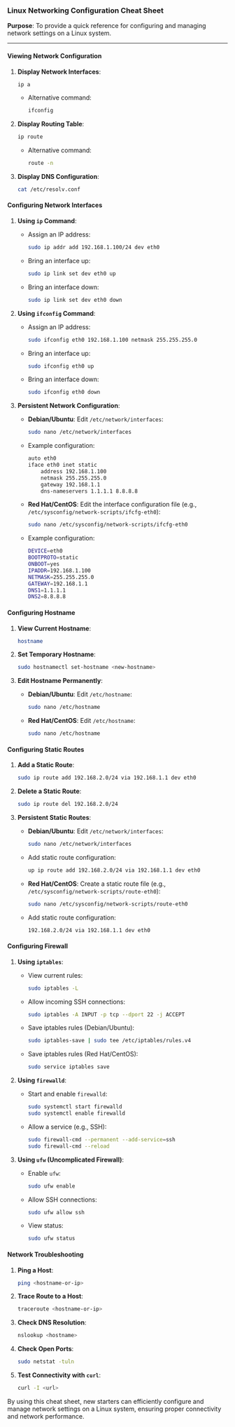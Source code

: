 ### Linux Networking Configuration Cheat Sheet

**Purpose**: To provide a quick reference for configuring and managing network settings on a Linux system.

---

#### Viewing Network Configuration

1. **Display Network Interfaces**:
   ```sh
   ip a
   ```
   - Alternative command:
     ```sh
     ifconfig
     ```

2. **Display Routing Table**:
   ```sh
   ip route
   ```
   - Alternative command:
     ```sh
     route -n
     ```

3. **Display DNS Configuration**:
   ```sh
   cat /etc/resolv.conf
   ```

#### Configuring Network Interfaces

1. **Using `ip` Command**:
   - Assign an IP address:
     ```sh
     sudo ip addr add 192.168.1.100/24 dev eth0
     ```
   - Bring an interface up:
     ```sh
     sudo ip link set dev eth0 up
     ```
   - Bring an interface down:
     ```sh
     sudo ip link set dev eth0 down
     ```

2. **Using `ifconfig` Command**:
   - Assign an IP address:
     ```sh
     sudo ifconfig eth0 192.168.1.100 netmask 255.255.255.0
     ```
   - Bring an interface up:
     ```sh
     sudo ifconfig eth0 up
     ```
   - Bring an interface down:
     ```sh
     sudo ifconfig eth0 down
     ```

3. **Persistent Network Configuration**:
   - **Debian/Ubuntu**: Edit `/etc/network/interfaces`:
     ```sh
     sudo nano /etc/network/interfaces
     ```
   - Example configuration:
     ```sh
     auto eth0
     iface eth0 inet static
         address 192.168.1.100
         netmask 255.255.255.0
         gateway 192.168.1.1
         dns-nameservers 1.1.1.1 8.8.8.8
     ```

   - **Red Hat/CentOS**: Edit the interface configuration file (e.g., `/etc/sysconfig/network-scripts/ifcfg-eth0`):
     ```sh
     sudo nano /etc/sysconfig/network-scripts/ifcfg-eth0
     ```
   - Example configuration:
     ```sh
     DEVICE=eth0
     BOOTPROTO=static
     ONBOOT=yes
     IPADDR=192.168.1.100
     NETMASK=255.255.255.0
     GATEWAY=192.168.1.1
     DNS1=1.1.1.1
     DNS2=8.8.8.8
     ```

#### Configuring Hostname

1. **View Current Hostname**:
   ```sh
   hostname
   ```

2. **Set Temporary Hostname**:
   ```sh
   sudo hostnamectl set-hostname <new-hostname>
   ```

3. **Edit Hostname Permanently**:
   - **Debian/Ubuntu**: Edit `/etc/hostname`:
     ```sh
     sudo nano /etc/hostname
     ```
   - **Red Hat/CentOS**: Edit `/etc/hostname`:
     ```sh
     sudo nano /etc/hostname
     ```

#### Configuring Static Routes

1. **Add a Static Route**:
   ```sh
   sudo ip route add 192.168.2.0/24 via 192.168.1.1 dev eth0
   ```

2. **Delete a Static Route**:
   ```sh
   sudo ip route del 192.168.2.0/24
   ```

3. **Persistent Static Routes**:
   - **Debian/Ubuntu**: Edit `/etc/network/interfaces`:
     ```sh
     sudo nano /etc/network/interfaces
     ```
   - Add static route configuration:
     ```sh
     up ip route add 192.168.2.0/24 via 192.168.1.1 dev eth0
     ```

   - **Red Hat/CentOS**: Create a static route file (e.g., `/etc/sysconfig/network-scripts/route-eth0`):
     ```sh
     sudo nano /etc/sysconfig/network-scripts/route-eth0
     ```
   - Add static route configuration:
     ```sh
     192.168.2.0/24 via 192.168.1.1 dev eth0
     ```

#### Configuring Firewall

1. **Using `iptables`**:
   - View current rules:
     ```sh
     sudo iptables -L
     ```
   - Allow incoming SSH connections:
     ```sh
     sudo iptables -A INPUT -p tcp --dport 22 -j ACCEPT
     ```
   - Save iptables rules (Debian/Ubuntu):
     ```sh
     sudo iptables-save | sudo tee /etc/iptables/rules.v4
     ```
   - Save iptables rules (Red Hat/CentOS):
     ```sh
     sudo service iptables save
     ```

2. **Using `firewalld`**:
   - Start and enable `firewalld`:
     ```sh
     sudo systemctl start firewalld
     sudo systemctl enable firewalld
     ```
   - Allow a service (e.g., SSH):
     ```sh
     sudo firewall-cmd --permanent --add-service=ssh
     sudo firewall-cmd --reload
     ```

3. **Using `ufw` (Uncomplicated Firewall)**:
   - Enable `ufw`:
     ```sh
     sudo ufw enable
     ```
   - Allow SSH connections:
     ```sh
     sudo ufw allow ssh
     ```
   - View status:
     ```sh
     sudo ufw status
     ```

#### Network Troubleshooting

1. **Ping a Host**:
   ```sh
   ping <hostname-or-ip>
   ```

2. **Trace Route to a Host**:
   ```sh
   traceroute <hostname-or-ip>
   ```

3. **Check DNS Resolution**:
   ```sh
   nslookup <hostname>
   ```

4. **Check Open Ports**:
   ```sh
   sudo netstat -tuln
   ```

5. **Test Connectivity with `curl`**:
   ```sh
   curl -I <url>
   ```

By using this cheat sheet, new starters can efficiently configure and manage network settings on a Linux system, ensuring proper connectivity and network performance.